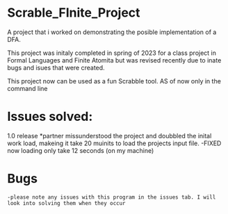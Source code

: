 # Scrable_FInite_Project
A project that i worked on demonstrating the posible implementation of a DFA.

This project was initaly completed in spring of 2023 for a class project in Formal Languages and Finite Atomita
but was revised recently due to inate bugs and isues that were created.

This project now can be used as a fun Scrabble tool. AS of now only in the command line

# Issues solved:
1.0 release
*partner missunderstood the project and doubbled the inital work load, makeing it take 20 muinits to load the projects input file. 
    -FIXED  now loading only take 12 seconds (on my machine)

# Bugs
    -please note any issues with this program in the issues tab. I will look into solving them when they occur